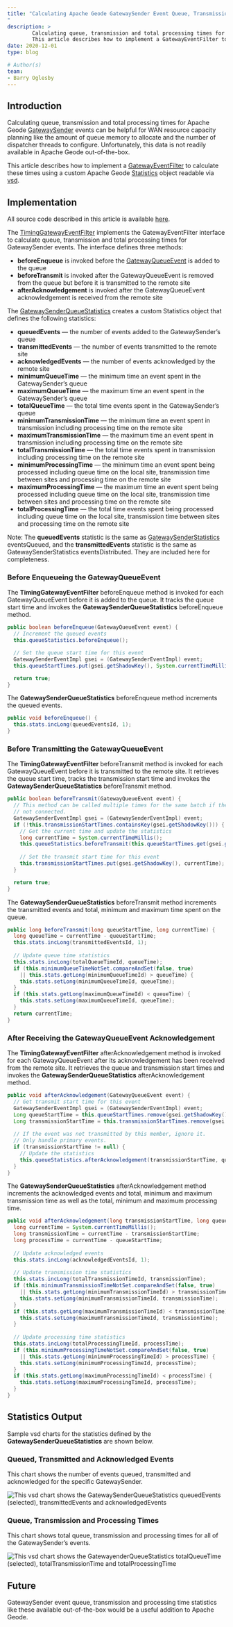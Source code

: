 ```yaml
---
title: "Calculating Apache Geode GatewaySender Event Queue, Transmission and Processing Times
"
description: >
        Calculating queue, transmission and total processing times for Apache Geode GatewaySender events can be helpful for WAN resource capacity planning like the amount of queue memory to allocate and the number of dispatcher threads to configure.
        This article describes how to implement a GatewayEventFilter to calculate these times using a custom Apache Geode Statistics object.
date: 2020-12-01
type: blog

# Author(s) 
team:
- Barry Oglesby
---
```


## Introduction
Calculating queue, transmission and total processing times for Apache Geode [GatewaySender](https://github.com/apache/geode/blob/develop/geode-core/src/main/java/org/apache/geode/cache/wan/GatewaySender.java) events can be helpful for WAN resource capacity planning like the amount of queue memory to allocate and the number of dispatcher threads to configure. Unfortunately, this data is not readily available in Apache Geode out-of-the-box.

This article describes how to implement a [GatewayEventFilter](https://github.com/apache/geode/blob/develop/geode-core/src/main/java/org/apache/geode/cache/wan/GatewayEventFilter.java) to calculate these times using a custom Apache Geode [Statistics](https://github.com/apache/geode/blob/develop/geode-core/src/main/java/org/apache/geode/Statistics.java) object readable via [vsd](https://gemtalksystems.com/products/vsd/).
## Implementation
All source code described in this article is available [here](https://github.com/boglesby/calculate-gateway-sender-event-times).

The [TimingGatewayEventFilter](https://github.com/boglesby/calculate-gateway-sender-event-times/blob/master/server/src/main/java/example/server/filter/TimingGatewayEventFilter.java) implements the GatewayEventFilter interface to calculate queue, transmission and total processing times for GatewaySender events. The interface defines three methods:

- **beforeEnqueue** is invoked before the [GatewayQueueEvent](https://github.com/apache/geode/blob/develop/geode-core/src/main/java/org/apache/geode/cache/wan/GatewayQueueEvent.java) is added to the queue
- **beforeTransmit** is invoked after the GatewayQueueEvent is removed from the queue but before it is transmitted to the remote site
- **afterAcknowledgement** is invoked after the GatewayQueueEvent acknowledgement is received from the remote site

The [GatewaySenderQueueStatistics](https://github.com/boglesby/calculate-gateway-sender-event-times/blob/master/server/src/main/java/example/server/statistics/GatewaySenderQueueStatistics.java) creates a custom Statistics object that defines the following statistics:

- **queuedEvents** — the number of events added to the GatewaySender’s queue
- **transmittedEvents** — the number of events transmitted to the remote site
- **acknowledgedEvents** — the number of events acknowledged by the remote site
- **minimumQueueTime** — the minimum time an event spent in the GatewaySender’s queue
- **maximumQueueTime** — the maximum time an event spent in the GatewaySender’s queue
- **totalQueueTime** — the total time events spent in the GatewaySender’s queue
- **minimumTransmissionTime** — the minimum time an event spent in transmission including processing time on the remote site
- **maximumTransmissionTime** — the maximum time an event spent in transmission including processing time on the remote site
- **totalTransmissionTime** — the total time events spent in transmission including processing time on the remote site
- **minimumProcessingTime** — the minimum time an event spent being processed including queue time on the local site, transmission time between sites and processing time on the remote site
- **maximumProcessingTime** — the maximum time an event spent being processed including queue time on the local site, transmission time between sites and processing time on the remote site
- **totalProcessingTime** — the total time events spent being processed including queue time on the local site, transmission time between sites and processing time on the remote site

Note: The **queuedEvents** statistic is the same as [GatewaySenderStatistics](https://github.com/apache/geode/blob/develop/geode-core/src/main/java/org/apache/geode/internal/cache/wan/GatewaySenderStats.java) eventsQueued, and the **transmittedEvents** statistic is the same as GatewaySenderStatistics eventsDistributed. They are included here for completeness.
### Before Enqueueing the GatewayQueueEvent
The **TimingGatewayEventFilter** beforeEnqueue method is invoked for each GatewayQueueEvent before it is added to the queue. It tracks the queue start time and invokes the **GatewaySenderQueueStatistics** beforeEnqueue method.

```java
public boolean beforeEnqueue(GatewayQueueEvent event) {
  // Increment the queued events
  this.queueStatistics.beforeEnqueue();

  // Set the queue start time for this event
  GatewaySenderEventImpl gsei = (GatewaySenderEventImpl) event;
  this.queueStartTimes.put(gsei.getShadowKey(), System.currentTimeMillis());

  return true;
}
```
The **GatewaySenderQueueStatistics** beforeEnqueue method increments the queued events.

```java
public void beforeEnqueue() {
  this.stats.incLong(queuedEventsId, 1);
}
```
### Before Transmitting the GatewayQueueEvent
The **TimingGatewayEventFilter** beforeTransmit method is invoked for each GatewayQueueEvent before it is transmitted to the remote site. It retrieves the queue start time, tracks the transmission start time and invokes the **GatewaySenderQueueStatistics** beforeTransmit method.

```java
public boolean beforeTransmit(GatewayQueueEvent event) {
  // This method can be called multiple times for the same batch if the remote site is
  // not connected.
  GatewaySenderEventImpl gsei = (GatewaySenderEventImpl) event;
  if (!this.transmissionStartTimes.containsKey(gsei.getShadowKey())) {
    // Get the current time and update the statistics
    long currentTime = System.currentTimeMillis();
    this.queueStatistics.beforeTransmit(this.queueStartTimes.get(gsei.getShadowKey()), currentTime);
    
    // Set the transmit start time for this event
    this.transmissionStartTimes.put(gsei.getShadowKey(), currentTime);
  }

  return true;
}
```
The **GatewaySenderQueueStatistics** beforeTransmit method increments the transmitted events and total, minimum and maximum time spent on the queue.

```java
public long beforeTransmit(long queueStartTime, long currentTime) {
  long queueTime = currentTime - queueStartTime;
  this.stats.incLong(transmittedEventsId, 1);
  
  // Update queue time statistics
  this.stats.incLong(totalQueueTimeId, queueTime);
  if (this.minimumQueueTimeNotSet.compareAndSet(false, true)
    || this.stats.getLong(minimumQueueTimeId) > queueTime) {
    this.stats.setLong(minimumQueueTimeId, queueTime);
  }
  if (this.stats.getLong(maximumQueueTimeId) < queueTime) {
    this.stats.setLong(maximumQueueTimeId, queueTime);
  }
  return currentTime;
}
```
### After Receiving the GatewayQueueEvent Acknowledgement
The **TimingGatewayEventFilter** afterAcknowledgement method is invoked for each GatewayQueueEvent after its acknowledgement has been received from the remote site. It retrieves the queue and transmission start times and invokes the **GatewaySenderQueueStatistics** afterAcknowledgement method.

```java
public void afterAcknowledgement(GatewayQueueEvent event) {
  // Get transmit start time for this event
  GatewaySenderEventImpl gsei = (GatewaySenderEventImpl) event;
  Long queueStartTime = this.queueStartTimes.remove(gsei.getShadowKey());
  Long transmissionStartTime = this.transmissionStartTimes.remove(gsei.getShadowKey());
  
  // If the event was not transmitted by this member, ignore it.
  // Only handle primary events.
  if (transmissionStartTime != null) {
    // Update the statistics
    this.queueStatistics.afterAcknowledgement(transmissionStartTime, queueStartTime);
  }
}
```
The **GatewaySenderQueueStatistics** afterAcknowledgement method increments the acknowledged events and total, minimum and maximum transmission time as well as the total, minimum and maximum processing time.

```java
public void afterAcknowledgement(long transmissionStartTime, long queueStartTime) {
  long currentTime = System.currentTimeMillis();
  long transmissionTime = currentTime - transmissionStartTime;
  long processTime = currentTime - queueStartTime;
  
  // Update acknowledged events
  this.stats.incLong(acknowledgedEventsId, 1);
  
  // Update transmission time statistics
  this.stats.incLong(totalTransmissionTimeId, transmissionTime);
  if (this.minimumTransmissionTimeNotSet.compareAndSet(false, true)
    || this.stats.getLong(minimumTransmissionTimeId) > transmissionTime) {
    this.stats.setLong(minimumTransmissionTimeId, transmissionTime);
  }
  if (this.stats.getLong(maximumTransmissionTimeId) < transmissionTime) {
    this.stats.setLong(maximumTransmissionTimeId, transmissionTime);
  }
  
  // Update processing time statistics
  this.stats.incLong(totalProcessingTimeId, processTime);
  if (this.minimumProcessingTimeNotSet.compareAndSet(false, true)
    || this.stats.getLong(minimumProcessingTimeId) > processTime) {
    this.stats.setLong(minimumProcessingTimeId, processTime);
  }
  if (this.stats.getLong(maximumProcessingTimeId) < processTime) {
    this.stats.setLong(maximumProcessingTimeId, processTime);
  }
}
```
## Statistics Output
Sample vsd charts for the statistics defined by the **GatewaySenderQueueStatistics** are shown below.
### Queued, Transmitted and Acknowledged Events
This chart shows the number of events queued, transmitted and acknowledged for the specific GatewaySender.

![This vsd chart shows the GatewaySenderQueueStatistics queuedEvents (selected), transmittedEvents and acknowledgedEvents](/images/data-blogs/tanzu-gemfire/calculating-gatewaysender-event-queue-transmission-processing-times/barry_2020_12_01_vsd_events.gif)
### Queue, Transmission and Processing Times
This chart shows total queue, transmission and processing times for all of the GatewaySender’s events.

![This vsd chart shows the GatewayenderQueueStatistics totalQueueTime (selected), totalTransmissionTime and totalProcessingTime](/images/data-blogs/tanzu-gemfire/calculating-gatewaysender-event-queue-transmission-processing-times/barry_2020_12_01_vsd_times.gif)
## Future
GatewaySender event queue, transmission and processing time statistics like these available out-of-the-box would be a useful addition to Apache Geode.
